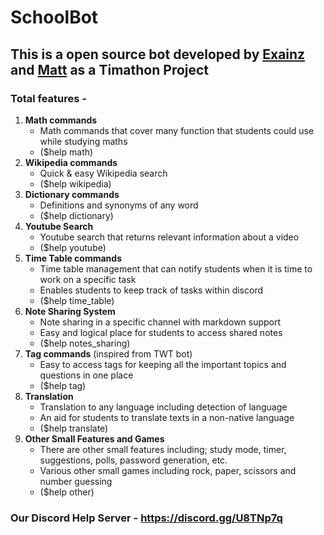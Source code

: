 # SchoolBot
## This is a open source bot developed by [Exainz](https://github.com/Exainz) and [Matt](https://github.com/mattmoody05) as a Timathon Project
### Total features - 
1. **Math commands**
    - Math commands that cover many function that students could use while studying maths
    - ($help math)
2. **Wikipedia commands**
    - Quick & easy Wikipedia search
    - ($help wikipedia)
3. **Dictionary commands**
    - Definitions and synonyms of any word
    - ($help dictionary)
4. **Youtube Search**
    - Youtube search that returns relevant information about a video
    - ($help youtube)
5. **Time Table commands**
    - Time table management that can notify students when it is time to work on a specific task
    - Enables students to keep track of tasks within discord
    - ($help time_table)
6. **Note Sharing System**
    - Note sharing in a specific channel with markdown support
    - Easy and logical place for students to access shared notes
    - ($help notes_sharing)
7. **Tag commands** (inspired from TWT bot)
    - Easy to access tags for keeping all the important topics and questions in one place
    - ($help tag)
8. **Translation**
    - Translation to any language including detection of language
    - An aid for students to translate texts in a non-native language
     - ($help translate)
9. **Other Small Features and Games**
    - There are other small features including; study mode, timer, suggestions, polls, password generation, etc.
    - Various other small games including rock, paper, scissors and number guessing
    - ($help other)

### Our Discord Help Server - https://discord.gg/U8TNp7q